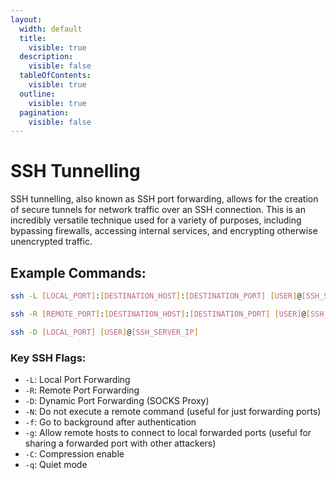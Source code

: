 ```yaml
---
layout:
  width: default
  title:
    visible: true
  description:
    visible: false
  tableOfContents:
    visible: true
  outline:
    visible: true
  pagination:
    visible: false
---
```


# SSH Tunnelling

SSH tunnelling, also known as SSH port forwarding, allows for the creation of secure tunnels for network traffic over an SSH connection. This is an incredibly versatile technique used for a variety of purposes, including bypassing firewalls, accessing internal services, and encrypting otherwise unencrypted traffic.

## Example Commands:

```bash
ssh -L [LOCAL_PORT]:[DESTINATION_HOST]:[DESTINATION_PORT] [USER]@[SSH_SERVER_IP]
```

```bash
ssh -R [REMOTE_PORT]:[DESTINATION_HOST]:[DESTINATION_PORT] [USER]@[SSH_SERVER_IP]
```

```bash
ssh -D [LOCAL_PORT] [USER]@[SSH_SERVER_IP]
```

### Key SSH Flags:

* `-L`: Local Port Forwarding
* `-R`: Remote Port Forwarding
* `-D`: Dynamic Port Forwarding (SOCKS Proxy)
* `-N`: Do not execute a remote command (useful for just forwarding ports)
* `-f`: Go to background after authentication
* `-g`: Allow remote hosts to connect to local forwarded ports (useful for sharing a forwarded port with other attackers)
* `-C`: Compression enable
* `-q`: Quiet mode
